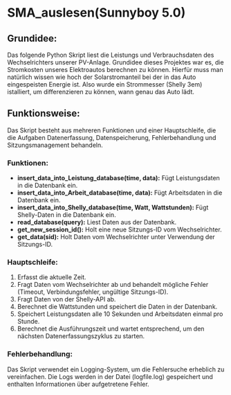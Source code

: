 # SMA_auslesen(Sunnyboy 5.0)

## Grundidee:
Das folgende Python Skript liest die Leistungs und Verbrauchsdaten des Wechselrichters unserer PV-Anlage. Grundidee dieses Projektes war es, die Stromkosten unseres Elektroautos berechnen zu können. Hierfür muss man natürlich wissen wie hoch der Solarstromanteil bei der in das Auto eingespeisten Energie ist. Also wurde ein Strommesser (Shelly 3em) istalliert, um differenzieren zu können, wann genau das Auto lädt.

## Funktionsweise:
Das Skript besteht aus mehreren Funktionen und einer Hauptschleife, die die Aufgaben Datenerfassung,
Datenspeicherung, Fehlerbehandlung und Sitzungsmanagement behandeln. 

### Funktionen:
- **insert_data_into_Leistung_database(time, data):** Fügt Leistungsdaten in die Datenbank ein.
- **insert_data_into_Arbeit_database(time, data):** Fügt Arbeitsdaten in die Datenbank ein.
- **insert_data_into_Shelly_database(time, Watt, Wattstunden):** Fügt Shelly-Daten in die Datenbank ein.
- **read_database(query):** Liest Daten aus der Datenbank.
- **get_new_session_id():** Holt eine neue Sitzungs-ID vom Wechselrichter.
- **get_data(sid):** Holt Daten vom Wechselrichter unter Verwendung der Sitzungs-ID.

### Hauptschleife:
1. Erfasst die aktuelle Zeit.
2. Fragt Daten vom Wechselrichter ab und behandelt mögliche Fehler (Timeout, Verbindungsfehler, ungültige Sitzungs-ID).
3. Fragt Daten von der Shelly-API ab.
4. Berechnet die Wattstunden und speichert die Daten in der Datenbank.
5. Speichert Leistungsdaten alle 10 Sekunden und Arbeitsdaten einmal pro Stunde.
6. Berechnet die Ausführungszeit und wartet entsprechend, um den nächsten Datenerfassungszyklus zu starten.

### Fehlerbehandlung:
Das Skript verwendet ein Logging-System, um die Fehlersuche erheblich zu vereinfachen. Die Logs werden in der Datei (logfile.log) gespeichert und enthalten Informationen über aufgetretene Fehler.








